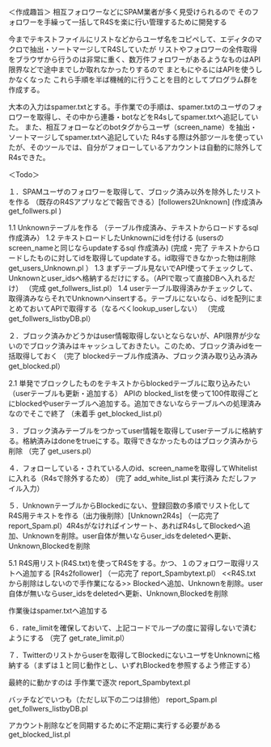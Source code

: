 ＜作成趣旨＞
相互フォロワーなどにSPAM業者が多く見受けられるので
そのフォロワーを手繰って一括してR4Sを楽に行い管理するために開発する

今までテキストファイルにリストなどからユーザ名をコピペして、エディタのマクロで抽出・ソートマージしてR4Sしていたが
リストやフォロワーの全件取得をブラウザから行うのは非常に重く、数万件フォロワーがあるようなものはAPI限界などで途中までしか取れなかったりするので
まともにやるにはAPIを使うしかなくなった
これら手順を半ば機械的に行うことを目的としてプログラム群を作成する。

大本の入力はspamer.txtとする。手作業での手順は、spamer.txtのユーザのフォロワーを取得し、その中から連番・botなどをR4sしてspamer.txtへ追記していた。
また、相互フォローなどのbotタグからユーザ（screen_name）を抽出・ソートマージしてspamer.txtへ追記していた
R4sする際は外部ツールを使っていたが、そのツールでは、自分がフォローしているアカウントは自動的に除外してR4sできた。

＜Todo＞

１．SPAMユーザのフォロワーを取得して、ブロック済み以外を除外したリストを作る （既存のR4Sアプリなどで報告できる）[followers2Unknown]
   (作成済み get_follwers.pl )

 1.1 Unknownテーブルを作る
    （テーブル作成済み、テキストからロードするsql作成済み）
 1.2 テキストロードしたUnknownにidを付ける (usersのscreen_nameと同じならupdateするsql 作成済み)
     (完成・完了 テキストからロードしたものに対してidを取得してupdateする。id取得できなかった物は削除  get_users_Unknown.pl ）
 1.3 まずテーブル見ないでAPI使ってチェックして、Unknownとuser_idsへ格納するだけにする。（APIで取って直接DBへ入れるだけ）
    （完成  get_follwers_list.pl）
 1.4 userテーブル取得済みかチェックして、取得済みならそれでUnknownへinsertする。テーブルにないなら、idを配列にまとめておいてAPIで取得する（なるべくlookup_userしない）
    （完成  get_follwers_listbyDB.pl）

２．ブロック済みかどうかはuser情報取得しないとならないが、API限界が少ないのでブロック済みはキャッシュしておきたい。このため、ブロック済みidを一括取得しておく
  （完了 blockedテーブル作成済み、ブロック済み取り込み済み  get_blocked.pl）

 2.1 単発でブロックしたものをテキストからblockedテーブルに取り込みたい（userテーブルも更新・追加する）
    APIの blocked_listを使って100件取得ごとにblockedやuserテーブルへ追加する。追加できないならテーブルへの処理済みなのでそこで終了
  （未着手  get_blocked_list.pl）


３．ブロック済みテーブルをつかってuser情報を取得してuserテーブルに格納する。格納済みはdoneをtrueにする。取得できなかったものはブロック済みから削除
  （完了 get_users.pl）

４．フォローしている・されている人のid、screen_nameを取得してWhitelist に入れる（R4sで除外するため）
   (完了 add_white_list.pl 実行済み ただしファイル入力）

５．UnknownテーブルからBlockedにない、登録回数の多順でリスト化してR4S用テキストを作る（出力後削除）[Unknown2R4s]
  （一応完了 report_Spam.pl）4R4sがなければインサート、あればR4sしてBlockedへ追加、Unknownを削除。user自体が無いならuser_idsをdeletedへ更新、Unknown,Blockedを削除

 5.1 R4S用リスト(R4S.txt)を使ってR4Sをする。かつ、１のフォロワー取得リストへ追加する [R4s2follower]
   （一応完了  report_Spambytext.pl） <<R4S.txt から削除はしないので手作業になる>>
    Blockedへ追加、Unknownを削除。user自体が無いならuser_idsをdeletedへ更新、Unknown,Blockedを削除
 
 作業後はspamer.txtへ追加する

６．rate_limitを確保しておいて、上記コードでループの度に習得しないで済むようにする
  （完了 get_rate_limit.pl）


７．Twitterのリストからuserを取得してBlockedにないユーザをUnknownに格納する（まずは１と同じ動作とし、いずれBlockedを参照するよう修正する）




最終的に動かすのは
手作業で逐次
report_Spambytext.pl   

バッチなどでいつも（ただし以下の二つは排他）
report_Spam.pl      get_follwers_listbyDB.pl

アカウント削除などを同期するために不定期に実行する必要がある
get_blocked_list.pl

